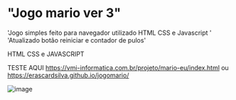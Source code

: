 # "Jogo mario ver 3"
'Jogo simples feito para navegador utilizado HTML CSS e Javascript ' 
'Atualizado botão reiniciar e contador de pulos'

HTML CSS e JAVASCRIPT

TESTE AQUI 
https://vmi-informatica.com.br/projeto/mario-eu/index.html  ou  
https://erascardsilva.github.io/jogomario/

![image](https://user-images.githubusercontent.com/70297459/216674587-4a4141ed-a2a6-4b81-ad38-9eb753e28273.png)

